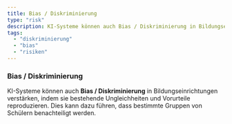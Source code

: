 ```yaml
---
title: Bias / Diskriminierung
type: "risk"
description: KI-Systeme können auch Bias / Diskriminierung in Bildungseinrichtungen verstärken, indem sie bestehende Ungleichheiten und Vorurteile reproduzieren.
tags:
  - "diskriminierung"
  - "bias"
  - "risiken"
---
```


### Bias / Diskriminierung

KI-Systeme können auch **Bias / Diskriminierung** in Bildungseinrichtungen verstärken, indem sie bestehende Ungleichheiten und Vorurteile reproduzieren. Dies kann dazu führen, dass bestimmte Gruppen von Schülern benachteiligt werden.
